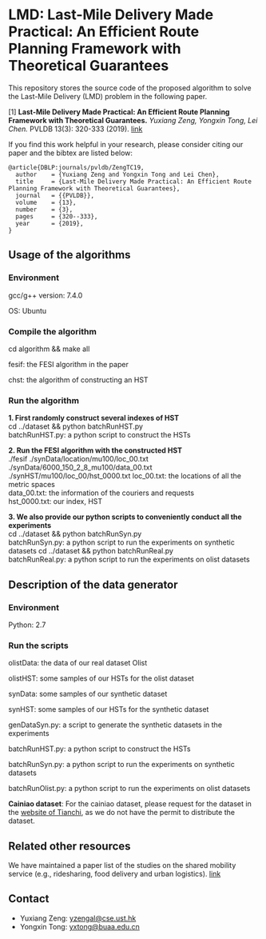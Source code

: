 LMD: Last-Mile Delivery Made Practical: An Efficient Route Planning Framework with Theoretical Guarantees
========================================================================

This repository stores the source code of the proposed algorithm to solve the Last-Mile Delivery (LMD) problem in the following paper.

[1] **Last-Mile Delivery Made Practical: An Efficient Route Planning Framework with Theoretical Guarantees.**
*Yuxiang Zeng, Yongxin Tong, Lei Chen.* PVLDB 13(3): 320-333 (2019). [link](http://www.vldb.org/pvldb/vol13/p320-zeng.pdf)

If you find this work helpful in your research, please consider citing our paper and the bibtex are listed below:
```  
@article{DBLP:journals/pvldb/ZengTC19,
  author    = {Yuxiang Zeng and Yongxin Tong and Lei Chen},
  title     = {Last-Mile Delivery Made Practical: An Efficient Route Planning Framework with Theoretical Guarantees},
  journal   = {{PVLDB}},
  volume    = {13},
  number    = {3},
  pages     = {320--333},
  year      = {2019},
}
```  



Usage of the algorithms
---------------

### Environment

gcc/g++ version: 7.4.0 

OS: Ubuntu

### Compile the algorithm

cd algorithm && make all

fesif: the FESI algorithm in the paper

chst: the algorithm of constructing an HST

### Run the algorithm

**1. First randomly construct several indexes of HST**  
cd ../dataset && python batchRunHST.py   
batchRunHST.py: a python script to construct the HSTs

**2. Run the FESI algorithm with the constructed HST**   
./fesif ./synData/location/mu100/loc_00.txt ./synData/6000_150_2_8_mu100/data_00.txt ./synHST/mu100/loc_00/hst_0000.txt
loc_00.txt: the locations of all the metric spaces  
data_00.txt: the information of the couriers and requests   
hst_0000.txt: our index, HST


**3. We also provide our python scripts to conveniently conduct all the experiments**  
cd ../dataset && python batchRunSyn.py   
batchRunSyn.py: a python script to run the experiments on synthetic datasets
cd ../dataset && python batchRunReal.py      
batchRunReal.py: a python script to run the experiments on olist datasets


Description of the data generator
---------------

### Environment

Python: 2.7

### Run the scripts

olistData: the data of our real dataset Olist

olistHST: some samples of our HSTs for the olist dataset

synData: some samples of our synthetic dataset

synHST: some samples of our HSTs for the synthetic dataset

genDataSyn.py: a script to generate the synthetic datasets in the experiments

batchRunHST.py: a python script to construct the HSTs

batchRunSyn.py: a python script to run the experiments on synthetic datasets

batchRunOlist.py: a python script to run the experiments on olist datasets


**Cainiao dataset**: For the cainiao dataset, please request for the dataset in the [website of Tianchi](https://tianchi.aliyun.com/competition/entrance/231581/introduction), as we do not have the permit to distribute the dataset.



Related other resources
------------------------
We have maintained a paper list of the studies on the shared mobility service (e.g., ridesharing, food delivery and urban logistics). [link](https://github.com/BUAA-BDA/ridesharing-paperlist)




Contact
------------
- Yuxiang Zeng: yzengal@cse.ust.hk
- Yongxin Tong: yxtong@buaa.edu.cn

